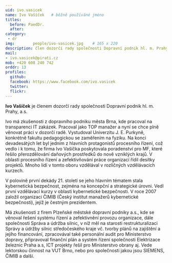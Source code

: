 ```yaml
---
uid: ivo.vasicek
name: Ivo Vašíček	# běžně používáné jméno
titles:
  before: PaedDr.
  after: 
category:
 - dr
img: 		people/ivo-vasicek.jpg    # 165 x 220
description: člen dozorčí rady společnosti Dopravní podnik hl. m. Prahy, a.s.
mail:
- ivo.vasicek@pirati.cz
mob: +420 608 240 742
orddr: 13
profiles:
  github:                 
  facebook: https://www.facebook.com/ivo.vasicek
  twitter: 		  
  flickr:     		  
---
```


**Ivo Vašíček** je členem dozorčí rady společnosti Dopravní podnik hl. m. Prahy, a.s.

Ivo má zkušenosti z dopravního podniku města Brna, kde pracoval na transparenci IT zakázek. Pracoval jako TOP manažer a nyní se chce plně věnovat práci v dozorčí radě. Vystudoval Univerzitu J. E. Purkyně, konkrétně fakultu pedagogickou se zaměřením na fyziku. Na konci devadesátých let byl jedním z hlavních protagonistů procesního řízení, což vedlo i k tomu, že firma Ivo Vašíčka poskytovala poradenství pro MF, které řešilo přerozdělování daňových prostředků do nově vzniklých krajů. V oblasti procesního řízení a zefektivňování práce organizací řídil desítky projektů. Mnoho lidí v tomto oboru vzdělával v rozličných vzdělávacích kurzech.

V polovině první dekády 21. století se jeho hlavním tématem stala kybernetická bezpečnost, zejména na koncepční a strategické úrovni. Vedl první vzdělávací kurzy v oblasti kybernetické bezpečnosti. V roce 2007 založil organizaci ČIMIB (Český institut manažerů kybernetické bezpečnosti), jejíž je čestným prezidentem.

Má zkušenosti z firem Plzeňské městské dopravní podniky a.s., kde se věnoval řešení systému řízení a zefektivnění provozu organizace, dále společnosti Správa a údržba silnic, v níž měl na starosti restrukturalizaci Správy a údržby silnic středočeského kraje vč. tvorby plánů na zajištění a jejího financování, zpracovával také personální audit pro Ministerstvo dopravy, připravoval finanční plán a systém řízení společnosti Elektrizace železnic Praha a.s, ICT projekty řešil pro Ministerstvo obrany aj. Vede lektorskou činnost na VUT Brno, nebo pro společnosti jakou jsou SIEMENS, ČIMIB a další.

